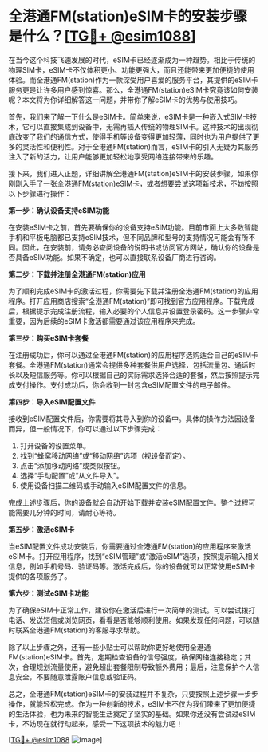 # 全港通FM(station)eSIM卡的安装步骤是什么？[[TG💪+ @esim1088](https://t.me/s/esim1088)]

在当今这个科技飞速发展的时代，eSIM卡已经逐渐成为一种趋势。相比于传统的物理SIM卡，eSIM卡不仅体积更小、功能更强大，而且还能带来更加便捷的使用体验。而全港通FM(station)作为一款深受用户喜爱的服务平台，其提供的eSIM卡服务更是让许多用户感到惊喜。那么，全港通FM(station)eSIM卡究竟该如何安装呢？本文将为你详细解答这一问题，并带你了解eSIM卡的优势与使用技巧。

首先，我们来了解一下什么是eSIM卡。简单来说，eSIM卡是一种嵌入式SIM卡技术，它可以直接集成到设备中，无需再插入传统的物理SIM卡。这种技术的出现彻底改变了我们的通信方式，使得手机等设备变得更加轻薄，同时也为用户提供了更多的灵活性和便利性。对于全港通FM(station)而言，eSIM卡的引入无疑为其服务注入了新的活力，让用户能够更加轻松地享受网络连接带来的乐趣。

接下来，我们进入正题，详细讲解全港通FM(station)eSIM卡的安装步骤。如果你刚刚入手了一张全港通FM(station)eSIM卡，或者想要尝试这项新技术，不妨按照以下步骤进行操作：

**第一步：确认设备支持eSIM功能**

在安装eSIM卡之前，首先要确保你的设备支持eSIM功能。目前市面上大多数智能手机和平板电脑都已支持eSIM技术，但不同品牌和型号的支持情况可能会有所不同。因此，在安装前，请务必查阅设备的说明书或访问官方网站，确认你的设备是否具备eSIM功能。如果不确定，也可以直接联系设备厂商进行咨询。

**第二步：下载并注册全港通FM(station)应用**

为了顺利完成eSIM卡的激活过程，你需要先下载并注册全港通FM(station)的应用程序。打开应用商店搜索“全港通FM(station)”即可找到官方应用程序。下载完成后，根据提示完成注册流程，输入必要的个人信息并设置登录密码。这一步骤非常重要，因为后续的eSIM卡激活都需要通过该应用程序来完成。

**第三步：购买eSIM卡套餐**

在注册成功后，你可以通过全港通FM(station)的应用程序选购适合自己的eSIM卡套餐。全港通FM(station)通常会提供多种套餐供用户选择，包括流量包、通话时长以及短信服务等。你可以根据自己的实际需求选择合适的套餐，然后按照提示完成支付操作。支付成功后，你会收到一封包含eSIM配置文件的电子邮件。

**第四步：导入eSIM配置文件**

接收到eSIM配置文件后，你需要将其导入到你的设备中。具体的操作方法因设备而异，但一般情况下，你可以通过以下步骤完成：

1. 打开设备的设置菜单。
2. 找到“蜂窝移动网络”或“移动网络”选项（视设备而定）。
3. 点击“添加移动网络”或类似按钮。
4. 选择“手动配置”或“从文件导入”。
5. 使用设备扫描二维码或手动输入eSIM配置文件的信息。

完成上述步骤后，你的设备就会自动开始下载并安装eSIM配置文件。整个过程可能需要几分钟的时间，请耐心等待。

**第五步：激活eSIM卡**

当eSIM配置文件成功安装后，你需要通过全港通FM(station)的应用程序来激活eSIM卡。打开应用程序，找到“eSIM管理”或“激活eSIM”选项，按照提示输入相关信息，例如手机号码、验证码等。激活完成后，你的设备就可以正常使用eSIM卡提供的各项服务了。

**第六步：测试eSIM卡功能**

为了确保eSIM卡正常工作，建议你在激活后进行一次简单的测试。可以尝试拨打电话、发送短信或浏览网页，看看是否能够顺利使用。如果发现任何问题，可以随时联系全港通FM(station)的客服寻求帮助。

除了以上步骤之外，还有一些小贴士可以帮助你更好地使用全港通FM(station)eSIM卡。首先，定期检查设备的信号强度，确保网络连接稳定；其次，合理规划流量使用，避免超出套餐限制导致额外费用；最后，注意保护个人信息安全，不要随意泄露账户信息或验证码。

总之，全港通FM(station)eSIM卡的安装过程并不复杂，只要按照上述步骤一步步操作，就能轻松完成。作为一种创新的技术，eSIM卡不仅为我们带来了更加便捷的生活体验，也为未来的智能生活奠定了坚实的基础。如果你还没有尝试过eSIM卡，不妨现在就行动起来，感受一下这项技术的魅力吧！

[[TG💪+ @esim1088](https://t.me/s/esim1088) ![Image](https://i.postimg.cc/4NQfJmqS/Snipaste-2025-05-13-00-14-12.png)]